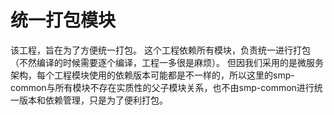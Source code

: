 # 统一打包模块

该工程，旨在为了方便统一打包。
这个工程依赖所有模块，负责统一进行打包（不然编译的时候需要逐个编译，工程一多很是麻烦）。
但因我们采用的是微服务架构，每个工程模块使用的依赖版本可能都是不一样的，所以这里的smp-common与所有模块不存在实质性的父子模块关系，也不由smp-common进行统一版本和依赖管理，只是为了便利打包。

